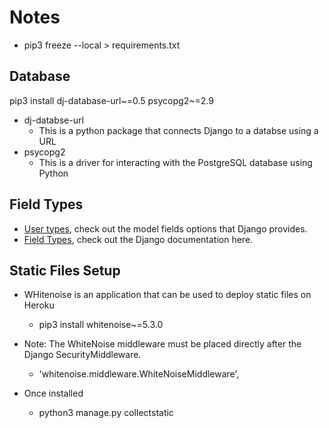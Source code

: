 # Notes

- pip3 freeze --local > requirements.txt

## Database

pip3 install dj-database-url~=0.5 psycopg2~=2.9

- dj-databse-url 
    - This is a python package that connects Django to a databse using a URL
- psycopg2
    - This is a driver for interacting with the PostgreSQL database using Python

## Field Types

- [User types](https://docs.djangoproject.com/en/5.0/ref/contrib/auth/), check out the model fields options that Django provides.
- [Field Types](https://docs.djangoproject.com/en/4.2/ref/models/fields/#model-field-types), check out the Django documentation here.

## Static Files Setup
- WHitenoise is an application that can be used to deploy static files on Heroku
    - pip3 install whitenoise~=5.3.0

- Note: The WhiteNoise middleware must be placed directly after the Django SecurityMiddleware.
    - 'whitenoise.middleware.WhiteNoiseMiddleware',

- Once installed
    - python3 manage.py collectstatic